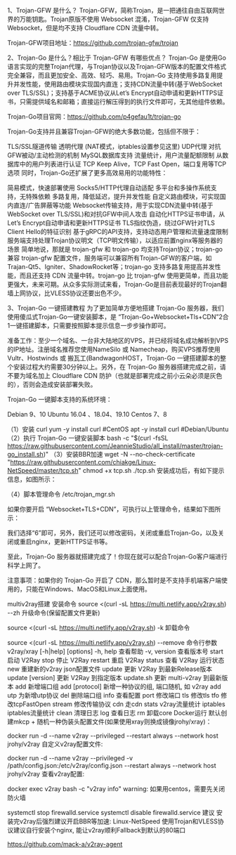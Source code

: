 
1、Trojan-GFW 是什么？
Trojan-GFW，简称Trojan，是一把通往自由互联网世界的万能钥匙。Trojan原版不使用 Websocket 混淆，Trojan-GFW 仅支持Websocket，但是均不支持 Cloudflare CDN 流量中转。

Trojan-GFW项目地址：https://github.com/trojan-gfw/trojan

2、Trojan-Go 是什么？相比于 Trojan-GFW 有哪些优点？
Trojan-Go 是使用Go语言实现的完整Trojan代理，与Trojan协议以及Trojan-GFW版本的配置文件格式完全兼容，而且更加安全、高效、轻巧、易用。Trojan-Go 支持使用多路复用提升并发性能，使用路由模块实现国内直连；支持CDN流量中转(基于WebSocket over TLS/SSL)；支持基于ACME协议从Let’s Encrypt自动申请和更新HTTPS证书，只需提供域名和邮箱；直接运行解压得到的执行文件即可，无其他组件依赖。

Trojan-Go项目官网：https://github.com/p4gefau1t/trojan-go

Trojan-Go支持并且兼容Trojan-GFW的绝大多数功能，包括但不限于：

TLS/SSL隧道传输
透明代理 (NAT模式，iptables设置参见这里)
UDP代理
对抗GFW被动/主动检测的机制
MySQL数据库支持
流量统计，用户流量配额限制
从数据库中的用户列表进行认证
TCP Keep Alive，TCP Fast Open，端口复用等TCP选项
同时，Trojan-Go还扩展了更多高效易用的功能特性：

简易模式，快速部署使用
Socks5/HTTP代理自动适配
多平台和多操作系统支持，无特殊依赖
多路复用，降低延迟，提升并发性能
自定义路由模块，可实现国内直连/广告屏蔽等功能
Websocket传输支持，用于实现CDN流量中转(基于WebSocket over TLS/SSL)和对抗GFW中间人攻击
自动化HTTPS证书申请，从Let’s Encrypt自动申请和更新HTTPS证书
TLS指纹伪造，绕过GFW针对TLS Client Hello的特征识别
基于gRPC的API支持，支持动态用户管理和流量速度限制
服务端支持处理Trojan协议明文（TCP明文传输），以适应前置nginx等服务器的场景
简单地说，那就是 trojan-gfw 和 trojan-go 均支持Trojan协议；trojan-go 兼容 trojan-gfw 配置文件，服务端可以兼容所有Trojan-GFW的客户端，如Trajan-Qt5、Igniter、ShadowRocket等；trojan-go 支持多路复用提高并发性能，而且还支持 CDN 流量中转。trojan-go 比 trojan-gfw 使用更简单，而且功能更强大，未来可期。从众多实际测试来看，Trojan-Go是目前表现最好的Trojan翻墙上网协议，比VLESS协议还要出色不少。

3、Trojan-Go 一键搭建教程
为了更加简单方便地搭建 Trojan-Go 服务器，我们使用傻瓜式Trojan-Go一键安装脚本，是 “Trojan-Go+Websocket+Tls+CDN”2合1一键搭建脚本，只需要按照脚本提示信息一步步操作即可。


准备工作：至少一个域名、一台非大陆地区的VPS，并已经将域名成功解析到VPS的IP地址。注册域名推荐您使用NameSilo 或 Namecheap，购买VPS推荐使用Vultr、Hostwinds 或 搬瓦工(BandwagonHOST，Trojan-Go 一键搭建脚本的整个安装过程大约需要30分钟以上。另外，在 Trojan-Go 服务器搭建完成之前，请不要为域名加上 Cloudflare CDN 防护（也就是部署完成之前小云朵必须是灰色的），否则会造成安装部署失败。

Trojan-Go 一键脚本支持的系统环境：

Debian 9、10
Ubuntu 16.04 、18.04、19.10
Centos 7、8

（1）安装 curl
yum -y install curl #CentOS
apt -y install curl #Debian/Ubuntu
（2）执行 Trojan-Go 一键安装脚本
bash -c "$(curl -fsSL https://raw.githubusercontent.com/JeannieStudio/all_install/master/trojan-go_install.sh)"
（3）安装BBR加速
wget -N --no-check-certificate "https://raw.githubusercontent.com/chiakge/Linux-NetSpeed/master/tcp.sh"
chmod +x tcp.sh
./tcp.sh
安装成功后，有如下提示信息，如图所示：


（4）脚本管理命令
/etc/trojan_mgr.sh

如果你要开启 “Websocket+TLS+CDN”，可执行以上管理命令，结果如下图所示：


我们选择“6”即可，另外，我们还可以修改密码，关闭或重启Trojan-Go，以及关闭或重启nginx，更新HTTPS证书等。

至此，Trojan-Go 服务器就搭建完成了！你现在就可以配合Trojan-Go客户端进行科学上网了。

注意事项：如果你的 Trojan-Go 开启了 CDN，那么暂时是不支持手机端客户端使用的，只能在Windows、MacOS和Linux上面使用。




multiv2ray搭建
安装命令
source <(curl -sL https://multi.netlify.app/v2ray.sh) --zh
升级命令(保留配置文件更新)

source <(curl -sL https://multi.netlify.app/v2ray.sh) -k
卸载命令

source <(curl -sL https://multi.netlify.app/v2ray.sh) --remove
命令行参数
v2ray/xray [-h|help] [options]
    -h, help             查看帮助
    -v, version          查看版本号
    start                启动 V2Ray
    stop                 停止 V2Ray
    restart              重启 V2Ray
    status               查看 V2Ray 运行状态
    new                  重建新的v2ray json配置文件
    update               更新 V2Ray 到最新Release版本
    update [version]     更新 V2Ray 到指定版本
    update.sh            更新 multi-v2ray 到最新版本
    add                  新增端口组
    add [protocol]       新增一种协议的组, 端口随机, 如 v2ray add utp 为新增utp协议
    del                  删除端口组
    info                 查看配置
    port                 修改端口
    tls                  修改tls
    tfo                  修改tcpFastOpen
    stream               修改传输协议
    cdn                  走cdn
    stats                v2ray流量统计
    iptables             iptables流量统计
    clean                清理日志
    log                  查看日志
    rm                   卸载core
Docker运行
默认创建mkcp + 随机一种伪装头配置文件(如果使用xray则换成镜像jrohy/xray)：

docker run -d --name v2ray --privileged --restart always --network host jrohy/v2ray
自定义v2ray配置文件:

docker run -d --name v2ray --privileged -v /path/config.json:/etc/v2ray/config.json --restart always --network host jrohy/v2ray
查看v2ray配置:

docker exec v2ray bash -c "v2ray info"
warning: 如果用centos，需要先关闭防火墙

systemctl stop firewalld.service
systemctl disable firewalld.service
建议
安装完v2ray后强烈建议开启BBR等加速: Linux-NetSpeed
使用Trojan和VLESS协议建议自行安装个nginx, 能让v2ray顺利Fallback到默认的80端口

https://github.com/mack-a/v2ray-agent

